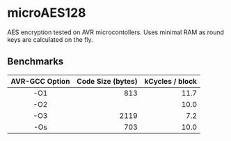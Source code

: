 # microAES128
AES encryption tested on AVR microcontollers. Uses minimal RAM as round keys are calculated on the fly.

## Benchmarks
|AVR-GCC Option|Code Size (bytes)|kCycles / block|
|:--:|--:|--:|
|-O1|813|11.7|
|-O2| |10.0|
|-O3|2119|7.2|
|-Os|703|10.0|
